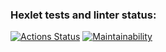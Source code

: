 ### Hexlet tests and linter status:
[![Actions Status](https://github.com/evgeniy-satushev/java-project-61/workflows/hexlet-check/badge.svg)](https://github.com/evgeniy-satushev/java-project-61/actions)
[![Maintainability](https://api.codeclimate.com/v1/badges/7e47d67a75997f6d561f/maintainability)](https://codeclimate.com/github/evgeniy-satushev/java-project-61/maintainability)

